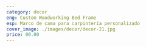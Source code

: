 ```yaml
---
category: decor
eng: Custom Woodworking Bed Frame
esp: Marco de cama para carpintería personalizado
cover_image: ./images/decor/decor-21.jpg
price: 00.00
---
```

 
